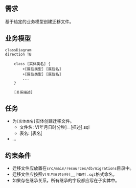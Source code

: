 ## 需求
基于给定的业务模型创建迁移文件。

## 业务模型
```mermaid
classDiagram
direction TB

    class [实体类名] {
        +[属性类型] [属性名]
        +[属性类型] [属性名]
        ...
    }

    [关系描述]
```

## 任务
- 为`[实体类名]`实体创建迁移文件。
  - 文件名: V[年月日时分秒]__[描述].sql
  - 表名: [表名]
- ...

## 约束条件
- 迁移文件应放置在`src/main/resources/db/migrations`目录中。
- 迁移文件应按照`V[年月日时分秒]__[描述].sql`格式命名。
- 如果存在继承关系，所有继承的字段都应写在子实体中。 